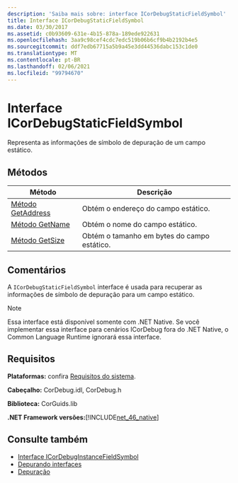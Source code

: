 ```yaml
---
description: 'Saiba mais sobre: interface ICorDebugStaticFieldSymbol'
title: Interface ICorDebugStaticFieldSymbol
ms.date: 03/30/2017
ms.assetid: c0b93609-631e-4b15-878a-189ede922631
ms.openlocfilehash: 3aa9c98cef4cdc7edc519b06b6cf9b4b2192b4e5
ms.sourcegitcommit: ddf7edb67715a5b9a45e3dd44536dabc153c1de0
ms.translationtype: MT
ms.contentlocale: pt-BR
ms.lasthandoff: 02/06/2021
ms.locfileid: "99794670"
---
```

# <a name="icordebugstaticfieldsymbol-interface"></a>Interface ICorDebugStaticFieldSymbol

Representa as informações de símbolo de depuração de um campo estático.  
  
## <a name="methods"></a>Métodos  
  
|Método|Descrição|  
|------------|-----------------|  
|[Método GetAddress](icordebugstaticfieldsymbol-getaddress-method.md)|Obtém o endereço do campo estático.|  
|[Método GetName](icordebugstaticfieldsymbol-getname-method.md)|Obtém o nome do campo estático.|  
|[Método GetSize](icordebugstaticfieldsymbol-getsize-method.md)|Obtém o tamanho em bytes do campo estático.|  
  
## <a name="remarks"></a>Comentários  

 A `ICorDebugStaticFieldSymbol` interface é usada para recuperar as informações de símbolo de depuração para um campo estático.  
  
> [!NOTE]
> Essa interface está disponível somente com .NET Native. Se você implementar essa interface para cenários ICorDebug fora do .NET Native, o Common Language Runtime ignorará essa interface.  
  
## <a name="requirements"></a>Requisitos  

 **Plataformas:** confira [Requisitos do sistema](../../get-started/system-requirements.md).  
  
 **Cabeçalho:** CorDebug.idl, CorDebug.h  
  
 **Biblioteca:** CorGuids.lib  
  
 **.NET Framework versões:**[!INCLUDE[net_46_native](../../../../includes/net-46-native-md.md)]  
  
## <a name="see-also"></a>Consulte também

- [Interface ICorDebugInstanceFieldSymbol](icordebuginstancefieldsymbol-interface.md)
- [Depurando interfaces](debugging-interfaces.md)
- [Depuração](index.md)
